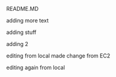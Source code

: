 README.MD

adding more text


adding stuff

adding 2

editing from local
made change from EC2

editing again from local